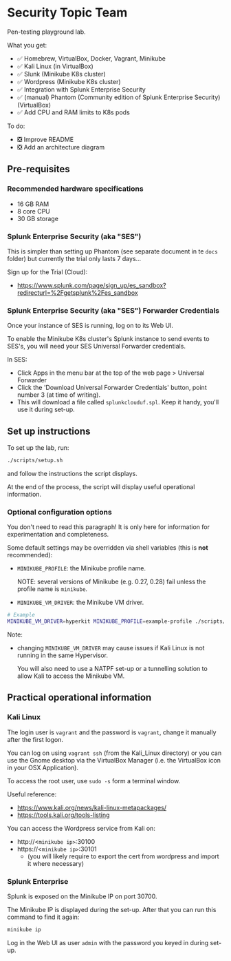 # Security Topic Team

Pen-testing playground lab.

What you get:

  - ✅ Homebrew, VirtualBox, Docker, Vagrant, Minikube
  - ✅ Kali Linux (in VirtualBox)
  - ✅ Slunk (Minikube K8s cluster)
  - ✅ Wordpress (Minikube K8s cluster)
  - ✅ Integration with Splunk Enterprise Security
  - ✅ (manual) Phantom (Community edition of Splunk Enterprise Security) (VirtualBox)
  - ✅ Add CPU and RAM limits to K8s pods

To do:
  - ❎ Improve README
  - ❎ Add an architecture diagram

## Pre-requisites

### Recommended hardware specifications

  - 16 GB RAM
  - 8 core CPU
  - 30 GB storage

### Splunk Enterprise Security (aka "SES")

This is simpler than setting up Phantom (see separate document in te `docs` folder) but currently the trial only lasts 7 days...

Sign up for the Trial (Cloud):

  - https://www.splunk.com/page/sign_up/es_sandbox?redirecturl=%2Fgetsplunk%2Fes_sandbox

### Splunk Enterprise Security (aka "SES") Forwarder Credentials

Once your instance of SES is running, log on to its Web UI.

To enable the Minikube K8s cluster's Splunk instance to send events to SES's, you will need your SES Universal Forwarder credentials.

In SES:

  - Click Apps in the menu bar at the top of the web page > Universal Forwarder
  - Click the 'Download Universal Forwarder Credentials' button, point number 3 (at time of writing).
  - This will download a file called `splunkclouduf.spl`. Keep it handy, you'll use it during set-up.

## Set up instructions

To set up the lab, run:

```bash
./scripts/setup.sh
```

and follow the instructions the script displays.

At the end of the process, the script will display useful operational information.

### Optional configuration options

You don't need to read this paragraph! It is only here for information for experimentation and completeness.

Some default settings may be overridden via shell variables (this is **not** recommended):

  - `MINIKUBE_PROFILE`: the Minikube profile name.

    NOTE: several versions of Minikube (e.g. 0.27, 0.28) fail unless the profile name is `minikube`.
  - `MINIKUBE_VM_DRIVER`: the Minikube VM driver.

```bash
# Example
MINIKUBE_VM_DRIVER=hyperkit MINIKUBE_PROFILE=example-profile ./scripts/setup.sh
```

Note:

- changing `MINIKUBE_VM_DRIVER` may cause issues if Kali Linux is not running in the same Hypervisor.

  You will also need to use a NATPF set-up or a tunnelling solution to allow Kali to access the Minikube VM.

## Practical operational information

### Kali Linux

The login user is `vagrant` and the password is `vagrant`, change it manually after the first logon.

You can log on using `vagrant ssh` (from the Kali_Linux directory) or you can use the Gnome desktop via the VirtualBox Manager (i.e. the VirtualBox icon in your OSX Application).

To access the root user, use `sudo -s` form a terminal window.

Useful reference:

  - https://www.kali.org/news/kali-linux-metapackages/
  - https://tools.kali.org/tools-listing
  
You can access the Wordpress service from Kali on:
  - http://<`minikube ip>`:30100
  - https://<`minikube ip>`:30101
    - (you will likely require to export the cert from wordpress and import it where necessary)

### Splunk Enterprise

Splunk is exposed on the Minikube IP on port 30700.

The Minikube IP is displayed during the set-up. After that you can run this command to find it again:

```bash
minikube ip
```

Log in the Web UI as user `admin` with the password you keyed in during set-up.

